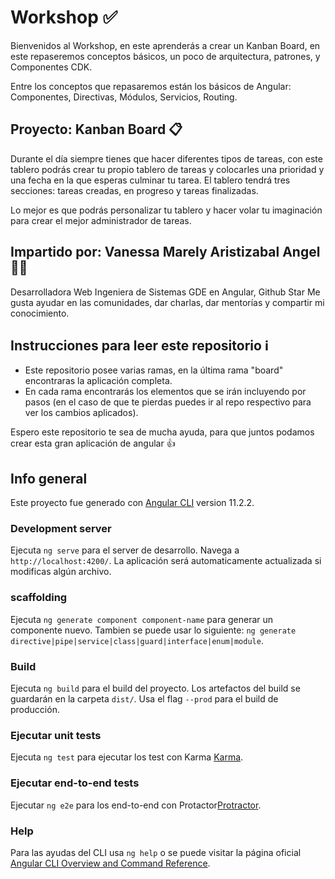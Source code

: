 # Workshop ✅

Bienvenidos al Workshop, en este aprenderás a crear un Kanban Board, en este repaseremos conceptos básicos, un poco de arquitectura, patrones, y Componentes CDK.

Entre los conceptos que repasaremos están los básicos de Angular: Componentes, Directivas, Módulos, Servicios, Routing.

## Proyecto: Kanban Board 📋

Durante el día siempre tienes que hacer diferentes tipos de tareas, con este tablero podrás crear tu propio tablero de tareas y colocarles una prioridad y una fecha en la que esperas culminar tu tarea. El tablero tendrá tres secciones: tareas creadas, en progreso y tareas finalizadas.

Lo mejor es que podrás personalizar tu tablero y hacer volar tu imaginación para crear el mejor administrador de tareas.

## Impartido por: Vanessa Marely Aristizabal Angel 👩‍💻
Desarrolladora Web
Ingeniera de Sistemas
GDE en Angular, Github Star
Me gusta ayudar en las comunidades, dar charlas, dar mentorías y compartir mi conocimiento. 

## Instrucciones para leer este repositorio ℹ️
- Este repositorio posee varias ramas, en la última rama "board" encontraras la aplicación completa.
- En cada rama encontrarás los elementos que se irán incluyendo por pasos (en el caso de que te pierdas puedes ir al repo respectivo para ver los cambios aplicados).

Espero este repositorio te sea de mucha ayuda, para que juntos podamos crear esta gran aplicación de angular 👍

## Info general

Este proyecto fue generado con [Angular CLI](https://github.com/angular/angular-cli) version 11.2.2.

### Development server

Ejecuta `ng serve` para el server de desarrollo. Navega a `http://localhost:4200/`. La aplicación será automaticamente actualizada si modificas algún archivo. 

### scaffolding

Ejecuta  `ng generate component component-name` para generar un componente nuevo. Tambien se puede usar lo siguiente: `ng generate directive|pipe|service|class|guard|interface|enum|module`.

### Build

Ejecuta `ng build` para el  build del proyecto. Los artefactos del build se guardarán en la carpeta `dist/`. Usa el flag `--prod` para el build de producción.

### Ejecutar unit tests

Ejecuta `ng test` para ejecutar los test con Karma [Karma](https://karma-runner.github.io).

### Ejecutar end-to-end tests

Ejecutar `ng e2e` para los  end-to-end con Protactor[Protractor](http://www.protractortest.org/).

### Help

Para las ayudas del CLI usa `ng help` o se puede visitar la página oficial [Angular CLI Overview and Command Reference](https://angular.io/cli).

